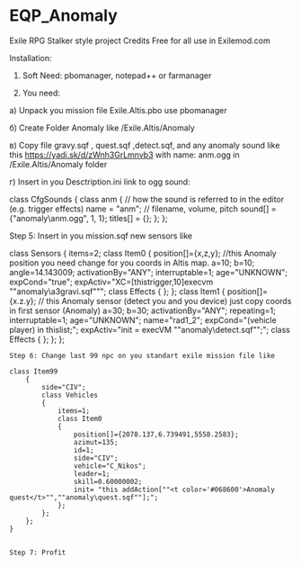# EQP_Anomaly
Exile RPG Stalker style project Credits Free for all use in Exilemod.com

Installation:

1) Soft Need: pbomanager, notepad++ or farmanager

2) You need: 

а) Unpack you mission file Exile.Altis.pbo use pbomanager

б) Create Folder Anomaly like /Exile.Altis/Anomaly

в) Copy file  gravy.sqf , quest.sqf ,detect.sqf, and any anomaly sound like this https://yadi.sk/d/zWnh3GrLmnvb3 with name: anm.ogg in /Exile.Altis/Anomaly folder

г) Insert in you Desctription.ini link to ogg sound:

class CfgSounds
{
	class anm
	{
		// how the sound is referred to in the editor (e.g. trigger effects)
		name = "anm";
		// filename, volume, pitch
		sound[] = {"anomaly\anm.ogg", 1, 1};
		titles[] = {};
	};
};

Step 5: Insert in you mission.sqf new sensors like

class Sensors
	{
		items=2;
		class Item0
		{
			position[]={x,z,y}; //this Anomaly position you need change for you coords in Altis map.
			a=10;
			b=10;
			angle=14.143009;
			activationBy="ANY";
			interruptable=1;
			age="UNKNOWN";
			expCond="true";
			expActiv="XC=[thistrigger,10]execvm ""anomaly\a3gravi.sqf""";
			class Effects
			{
			};
		};
		class Item1
		{
			position[]={x.z.y}; // this Anomaly sensor (detect you and you device) just copy coords in first sensor (Anomaly)
			a=30;
			b=30;
			activationBy="ANY";
			repeating=1;
			interruptable=1;
			age="UNKNOWN";
			name="rad1_2";
			expCond="(vehicle player) in thislist;";
			expActiv="init = execVM ""anomaly\detect.sqf"";";
			class Effects
			{
			};
		};
	};
	
	
	Step 6: Change last 99 npc on you standart exile mission file like

	class Item99
		{
			side="CIV";
			class Vehicles
			{
				items=1;
				class Item0
				{
					position[]={2078.137,6.739491,5558.2583};
					azimut=135;
					id=1;
					side="CIV";
					vehicle="C_Nikos";
					leader=1;
					skill=0.60000002;
					init= "this addAction[""<t color='#068600'>Anomaly quest</t>"",""anomaly\quest.sqf""];";
				};
			};
		};
	}

	
	Step 7: Profit
